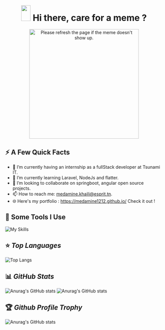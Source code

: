 <h1 align="center">
 <img src="https://raw.githubusercontent.com/iampavangandhi/iampavangandhi/master/gifs/Hi.gif" width="30px" height="50px">
<!--  <strong> Hi there</strong>-->
  <strong> Hi there, care for a meme ?</strong> 

</h1>


<p align="center">
  <img  height="350px" src='https://random-memer.herokuapp.com/' title="Meme" alt="Please refresh the page if the meme doesn't show up.">
</p> 

<!--
*MedAmine1212/MedAmine1212* is a ✨ special ✨ repository because its README.md (this file) appears on your GitHub profile.

Here are some ideas to get you started:

- 😄 Pronouns: ...
- ⚡ Fun fact: ...
-->

<h2>⚡️ A Few Quick Facts</h2>

- 🔭 I’m currently having an internship as a fullStack developer at Tsunami IT.
- 🌱 I’m currently learning Laravel, NodeJs and flatter.
- 👯 I’m looking to collaborate on springboot, angular open source projects.
- 📫 How to reach me: medamine.khaili@esprit.tn.
- 🌐 Here's my portfolio : https://medamine1212.github.io/ Check it out !


<h2>🚀 Some Tools I Use</h2>

![My Skills](https://skillicons.dev/icons?i=html,css,bootstrap,js,ts,py,java,hibernate,c,cs,php,jquery,r,angular,webpack,spring,maven,laravel,symfony,dotnet,latex,mysql,sqlite,discord,bots,linux,git,github,gitlab,idea,eclipse,firebase,heroku,regex,stackoverflow,photoshop,illustrator,premiere,blender,aws)

## ⭐ *Top Languages*

![Top Langs](https://github-readme-stats.vercel.app/api/top-langs/?username=MedAmine1212&theme=radical)
<!-- ##![Top Langs](https://github-readme-stats.vercel.app/api/top-langs/?username=MedAmine1212&theme=radical&layout=compact) -->


## 📊 *GitHub Stats*

![Anurag's GitHub stats](https://github-readme-stats.vercel.app/api?username=MedAmine1212&show_icons=true&theme=radical)
![Anurag's GitHub stats](https://github-readme-streak-stats.herokuapp.com/?user=MedAmine1212&theme=radical&date_format=j%20M%5B%20Y%5D&currStreakLabel=6FDA44&fire=6FDA44&ring=6FDA44)

## 🏆 *Github Profile Trophy*

![Anurag's GitHub stats](https://github-profile-trophy.vercel.app/?username=MedAmine1212&theme=radical&row=1&column=10)
